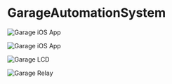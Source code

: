 # GarageAutomationSystem

![Garage iOS App](https://github.com/eddieespinal/GarageAutomationSystem/blob/master/img/IMG_1349.PNG)

![Garage iOS App](https://github.com/eddieespinal/GarageAutomationSystem/blob/master/img/IMG_1347.PNG)

![Garage LCD](https://github.com/eddieespinal/GarageAutomationSystem/blob/master/img/IMG_1395.JPG)

![Garage Relay](https://github.com/eddieespinal/GarageAutomationSystem/blob/master/img/IMG_1180.JPG)
